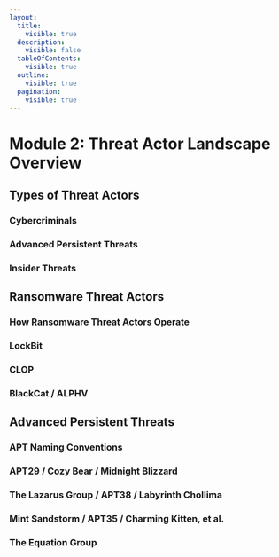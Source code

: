 ```yaml
---
layout:
  title:
    visible: true
  description:
    visible: false
  tableOfContents:
    visible: true
  outline:
    visible: true
  pagination:
    visible: true
---
```


# Module 2: Threat Actor Landscape Overview

## Types of Threat Actors

### Cybercriminals

### Advanced Persistent Threats

### Insider Threats

## Ransomware Threat Actors

### How Ransomware Threat Actors Operate

### LockBit

### CLOP

### BlackCat / ALPHV

## Advanced Persistent Threats

### APT Naming Conventions

### APT29 / Cozy Bear / Midnight Blizzard

### The Lazarus Group / APT38 / Labyrinth Chollima

### Mint Sandstorm / APT35 / Charming Kitten, et al.

### The Equation Group
